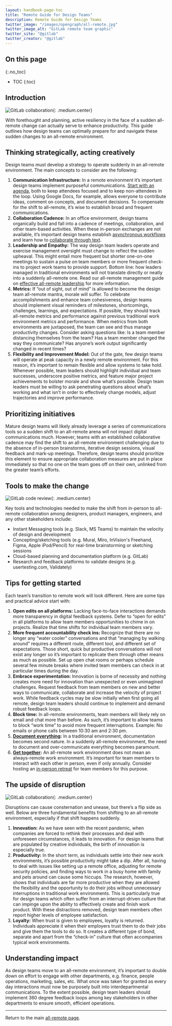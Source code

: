 ```yaml
---
layout: handbook-page-toc
title: "Remote Guide for Design Teams"
description: Remote Guide for Design Teams
twitter_image: "/images/opengraph/all-remote.jpg"
twitter_image_alt: "GitLab remote team graphic"
twitter_site: "@gitlab"
twitter_creator: "@gitlab"
---
```


## On this page
{:.no_toc}

- TOC
{:toc}

## Introduction

![GitLab collaboration](/images/all-remote/gitlab-collaboration-illustration.jpg){: .medium.center}

With forethought and planning, active resiliency in the face of a sudden all-remote change can actually serve to enhance productivity. This guide outlines how design teams can optimally prepare for and navigate these sudden changes to an all-remote environment.

## Thinking strategically, acting creatively

Design teams must develop a strategy to operate suddenly in an all-remote environment. The main concepts to consider are the following:

1. **Communication Infrastructure:** In a remote environment it’s important design teams implement purposeful communications. [Start with an agenda](/company/culture/all-remote/management/#docs-instead-of-whiteboards), both to keep attendees focused and to keep non-attendees in the loop. Using Google Docs, for example, allows everyone to contribute ideas, comment on concepts, and document decisions. To compensate for the shift to all-remote, it’s wise to establish broad and frequent communications.
1. **Collaboration Cadence:** In an office environment, design teams organically build and fall into a cadence of meetings, collaboration, and other team-based activities. When these in-person exchanges are not available, it’s important design teams establish [asynchronous workflows](/company/culture/all-remote/asynchronous/) and learn how to [collaborate through text](/company/culture/all-remote/collaboration-and-whiteboarding/#collaborating-through-text).
1. **Leadership and Empathy:** The way design team leaders operate and exercise management oversight must change to reflect the sudden upheaval. This might entail more frequent but shorter one-on-one meetings to sustain a pulse on team members or more frequent check-ins to project work teams to provide support. Bottom line: how leaders managed in traditional environments will not translate directly or neatly into a suddenly all-remote one. Read our all-remote management guide on [effective all-remote leadership](/company/culture/all-remote/management/) for more information.
1. **Metrics:** If “out of sight, out of mind” is allowed to become the design team all-remote mantra, morale will suffer. To celebrate accomplishments and enhance team cohesiveness, design teams should implement visual reminders of milestones, shortcomings, challenges, learnings, and expectations. If possible, they should track all-remote metrics and performance against previous traditional work environment metrics and performance. When metrics from both environments are juxtaposed, the team can see and thus manage productivity changes. Consider asking questions like: Is a team member distancing themselves from the team? Has a team member changed the way they communicate? Has anyone’s work output significantly changed in recent times?
1. **Flexibility and Improvement Model:** Out of the gate, few design teams will operate at peak capacity in a newly remote environment. For this reason, it’s important to remain flexible and allow systems to take hold. Whenever possible, team leaders should highlight individual and team successes, underscore positive metrics, and feature major project achievements to bolster morale and show what’s possible. Design team leaders must be willing to ask penetrating questions about what’s working and what isn’t in order to effectively change models, adjust trajectories and improve performance.

## Prioritizing initiatives

Mature design teams will likely already leverage a series of communications tools so a sudden shift to an all-remote arena will not impact digital communications much. However, teams with an established collaborative cadence may find the shift to an all-remote environment challenging due to the absence of in-person brainstorms, iterative design sessions, visual feedback and mark-up meetings. Therefore, design teams should prioritize this element to ensure appropriate collaboration measures are put in place immediately so that no one on the team goes off on their own, unlinked from the greater team’s efforts.

## Tools to make the change

![GitLab code review](/images/all-remote/gitlab-code-review.jpg){: .medium.center}

Key tools and technologies needed to make the shift from in-person to all-remote collaboration among designers, product managers, engineers, and any other stakeholders include:

- Instant Messaging tools (e.g. Slack, MS Teams) to maintain the velocity of design and development
- Concepting/sketching tools (e.g. Mural, Miro, InVision's Freehand, Figma, Apple iPod/Pencil) for real-time brainstorming or sketching sessions
- Cloud-based planning and documentation platform (e.g. GitLab)
- Research and feedback platforms to validate designs (e.g. usertesting.com, Validately)

## Tips for getting started

Each team’s transition to remote work will look different. Here are some tips and practical advice start with:

1. **Open edits on all platforms:** Lacking face-to-face interactions demands more transparency in digital feedback systems. Defer to “open for edits” in all platforms to allow team members opportunities to chime in on projects. Realize that time shifts for individual team members vary.
1. **More frequent accountability check ins:** Recognize that there are no longer any “water cooler” conversations and that “managing by walking around” requires a different route, different tool, and different set of expectations. Those short, quick but productive conversations will not exist any longer so it’s important to replicate them through other means as much as possible. Set up open chat rooms or perhaps schedule several few minute breaks where invited team members can check in at particular times during the day.
1. **Embrace experimentation:** Innovation is borne of necessity and nothing creates more need for innovation than unexpected or even unimagined challenges. Request feedback from team members on new and better ways to communicate, collaborate and increase the velocity of project work. While feedback cycles may be slow initially when first going all remote, design team leaders should continue to implement and demand robust feedback loops.
1. **Block time:** In all-remote environments, team members will likely rely on email and chat more than before. As such, it’s important to allow teams to block “work time” to avoid more frequent interruptions. Example: No emails or phone calls between 10:30 am and 2:30 pm.
1. **[Document everything](/company/culture/all-remote/handbook-first-documentation/):** In a traditional environment, documentation becomes second nature. In a suddenly all-remote environment, the need to document and over-communicate everything becomes paramount.
1. **[Get together](/company/culture/all-remote/in-person/):** An all-remote work environment does not mean an always-remote work environment. It’s important for team members to interact with each other in person, even if only annually. Consider hosting an [in-person retreat](/company/culture/all-remote/in-person/) for team members for this purpose.

## The upside of disruption

![GitLab collaboration](/images/all-remote/gitlab-collaboration.jpg){: .medium.center}

Disruptions can cause consternation and unease, but there’s a flip side as well. Below are three fundamental benefits from shifting to an all-remote environment, especially if that shift happens suddenly.

1. **Innovation:** As we have seen with the recent pandemic, when companies are forced to rethink their processes and deal with unforeseen circumstances, it leads to innovation. For design teams that are populated by creative individuals, the birth of innovation is especially true.
1. **Productivity:** In the short term, as individuals settle into their new work environments, it’s possible productivity might take a dip. After all, having to deal with issues like setting up a remote office, adjusting for remote security policies, and finding ways to work in a busy home with family and pets around can cause some hiccups. The research, however, shows that individuals are far more productive when they are allowed the flexibility and the opportunity to do their jobs without unnecessary interruptions in traditional work environments. This is particularly true for design teams which often suffer from an interrupt-driven culture that can impinge upon the ability to effectively create and finish work product. With these distractions removed, design team members often report higher levels of employee satisfaction.
1. **Loyalty:** When trust is given to employees, loyalty is returned. Individuals appreciate it when their employers trust them to do their jobs and give them the tools to do so. It creates a different type of bond, separate and apart from the “check-in” culture that often accompanies typical work environments. 

## Understanding impact

As design teams move to an all-remote environment, it’s important to double down on effort to engage with other departments, e.g. finance, people operations, marketing, sales, etc. What once was taken for granted as every day interactions must now be purposely built into interdepartmental communications. To the extent possible, design team leaders should implement 360 degree feedback loops among key stakeholders in other departments to ensure smooth, efficient operations.

----

Return to the main [all-remote page](/company/culture/all-remote/).
